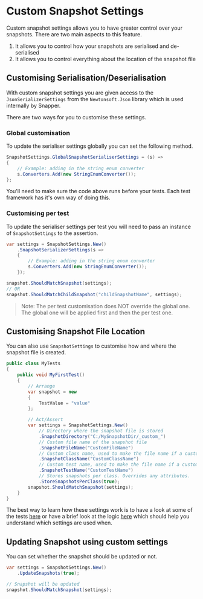 # Custom Snapshot Settings

Custom snapshot settings allows you to have greater control over your snapshots.
There are two main aspects to this feature.
1. It allows you to control how your snapshots are serialised and de-serialised
2. It allows you to control everything about the location of the snapshot file

## Customising Serialisation/Deserialisation

With custom snapshot settings you are given access to the `JsonSerializerSettings` from the `Newtonsoft.Json` library which is used internally by Snapper.

There are two ways for you to customise these settings.

### Global customisation

To update the serialiser settings globally you can set the following method.

```csharp
SnapshotSettings.GlobalSnapshotSerialiserSettings = (s) =>
{
    // Example: adding in the string enum converter
    s.Converters.Add(new StringEnumConverter());
};
```

You'll need to make sure the code above runs before your tests. Each test framework has it's own way of doing this.

### Customising per test

To update the serialiser settings per test you will need to pass an instance of `SnapshotSettings` to the assertion.

```csharp
var settings = SnapshotSettings.New()
    .SnapshotSerializerSettings(s =>
    {
        // Example: adding in the string enum converter
        s.Converters.Add(new StringEnumConverter());
    });

snapshot.ShouldMatchSnapshot(settings);
// OR
snapshot.ShouldMatchChildSnapshot("childSnapshotName", settings);
```

> Note: The per test customisation does NOT override the global one. The global one will be applied first and then the per test one.

## Customising Snapshot File Location

You can also use `SnapshotSettings` to customise how and where the snapshot file is created.

```csharp
public class MyTests
{
    public void MyFirstTest()
    {
        // Arrange
        var snapshot = new
        {
            TestValue = "value"
        };

        // Act/Assert
        var settings = SnapshotSettings.New()
            // Directory where the snapshot file is stored
            .SnapshotDirectory("C:/MySnapshotDir/_custom_")
            // Custom file name of the snapshot file
            .SnapshotFileName("CustomFileName")
            // Custom class name, used to make the file name if a custom file name is not provided
            .SnapshotClassName("CustomClassName")
            // Custom test name, used to make the file name if a custom file name is not provided
            .SnapshotTestName("CustomTestName")
            // Stores snapshots per class. Overrides any attributes.
            .StoreSnapshotsPerClass(true);
        snapshot.ShouldMatchSnapshot(settings);
    }
}
```

The best way to learn how these settings work is to have a look at some of the tests [here](https://github.com/theramis/Snapper/blob/master/project/Tests/Snapper.Tests/SnapperCustomSettingsTests.cs) or have a brief look at the logic [here](https://github.com/theramis/Snapper/blob/master/project/Snapper/Core/SnapshotIdResolver.cs#L23-L44) which should help you understand which settings are used when.

## Updating Snapshot using custom settings

You can set whether the snapshot should be updated or not.

```csharp
var settings = SnapshotSettings.New()
    .UpdateSnapshots(true);

// Snapshot will be updated
snapshot.ShouldMatchSnapshot(settings);
```